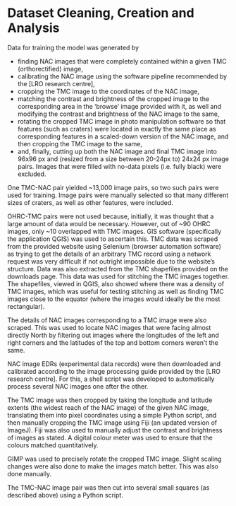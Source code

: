 # Dataset Cleaning, Creation and Analysis

Data for training the model was generated by
- finding NAC images that were completely contained within a given TMC (orthorectified) image,
- calibrating the NAC image using the software pipeline recommended by the [LRO research centre],
- cropping the TMC image to the coordinates of the NAC image,
- matching the contrast and brightness of the cropped image to the corresponding area in the ‘browse’ image provided with it, as well and modifying the contrast and brightness of the NAC image to the same,
- rotating the cropped TMC image in photo manipulation software so that features (such as craters) were located in exactly the same place as corresponding features in a scaled-down version of the NAC image, and then cropping the TMC image to the same,
- and, finally, cutting up both the NAC image and final TMC image into 96x96 px and (resized from a size between 20-24px to) 24x24 px image pairs. Images that were filled with no-data pixels (i.e. fully black) were excluded.

One TMC-NAC pair yielded ~13,000 image pairs, so two such pairs were used for training. Image pairs were manually selected so that many different sizes of craters, as well as other features, were included.

OHRC-TMC pairs were not used because, initially, it was thought that a large amount of data would be necessary. However, out of ~90 OHRC images, only ~10 overlapped with TMC images. GIS software (specifically the application QGIS) was used to ascertain this.
TMC data was scraped from the provided website using Selenium (browser automation software) as trying to get the details of an arbitrary TMC record using a network request was very difficult if not outright impossible due to the website’s structure. Data was also extracted from the TMC shapefiles provided on the downloads page. This data was used for stitching the TMC images together. The shapefiles, viewed in QGIS, also showed where there was a density of TMC images, which was useful for testing stitching as well as finding TMC images close to the equator (where the images would ideally be the most rectangular).

The details of NAC images corresponding to a TMC image were also scraped. This was used to locate NAC images that were facing almost directly North by filtering out images where the longitudes of the left and right corners and the latitudes of the top and bottom corners weren’t the same.

NAC image EDRs (experimental data records) were then downloaded and calibrated according to the image processing guide provided by the [LRO research centre]. For this, a shell script was developed to automatically process several NAC images one after the other.

The TMC image was then cropped by taking the longitude and latitude extents (the widest reach of the NAC image) of the given NAC image, translating them into pixel coordinates using a simple Python script, and then manually cropping the TMC image using Fiji (an updated version of ImageJ). Fiji was also used to manually adjust the contrast and brightness of images as stated. A digital colour meter was used to ensure that the colours matched quantitatively. 

GIMP was used to precisely rotate the cropped TMC image. Slight scaling changes were also done to make the images match better. This was also done manually.

The TMC-NAC image pair was then cut into several small squares (as described above) using a Python script.
